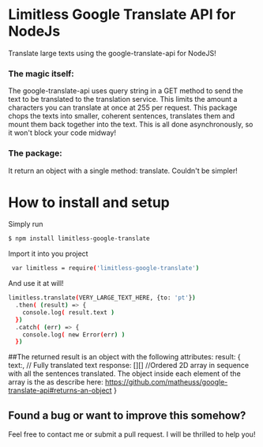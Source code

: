 # Limitless Google Translate API for NodeJs
 Translate large texts using the google-translate-api for NodeJS!



### The magic itself:
The google-translate-api uses query string in a GET method to send the text to be translated to the translation service. This limits the amount a characters you can translate at once at 255 per request. This package chops the texts into smaller, coherent sentences, translates them and mount them back together into the text. This is all done asynchronously, so it won't block your code midway!

### The package:
It return an object with a single method: translate. Couldn't be simpler!

# How to install and setup
  Simply run
  ```sh
  $ npm install limitless-google-translate
  ```

  Import it into you project
  ```sh
   var limitless = require('limitless-google-translate')
  ```

  And use it at will!
  ```sh
  limitless.translate(VERY_LARGE_TEXT_HERE, {to: 'pt'})
    .then( (result) => {
      console.log( result.text )
    })
    .catch( (err) => {
      console.log( new Error(err) )
    })
  ```

##The returned result is an object with the following attributes:
  result: {
    text:, // Fully translated text
    response: [][] //Ordered 2D array in sequence with all the sentences translated. The object inside each element of the array is the as describe here: https://github.com/matheuss/google-translate-api#returns-an-object
  }

## Found a bug or want to improve this somehow?
  Feel free to contact me or submit a pull request. I will be thrilled to help you!
